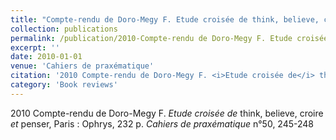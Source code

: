 ```yaml
---
title: "Compte-rendu de Doro-Megy F. Etude croisée de think, believe, croire et penser,"
collection: publications
permalink: /publication/2010-Compte-rendu de Doro-Megy F. Etude croisée de think, believe, croire et penser,
excerpt: ''
date: 2010-01-01
venue: 'Cahiers de praxématique'
citation: '2010 Compte-rendu de Doro-Megy F. <i>Etude croisée de</i> think, believe, croire <i>et</i> penser, Paris : Ophrys, 232 p. <i>Cahiers de praxématique</i> n°50, 245-248'
category: 'Book reviews'
---
```

2010 Compte-rendu de Doro-Megy F. <i>Etude croisée de</i> think, believe, croire <i>et</i> penser, Paris : Ophrys, 232 p. <i>Cahiers de praxématique</i> n°50, 245-248